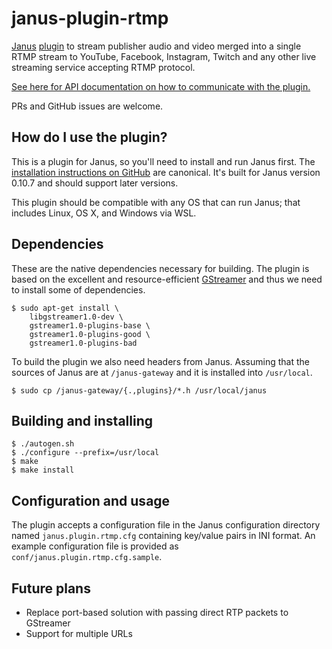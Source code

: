 # janus-plugin-rtmp

[Janus](https://janus.conf.meetecho.com/) [plugin](https://janus.conf.meetecho.com/docs/plugin_8h.html) to stream publisher audio and video merged into a single RTMP stream to YouTube, Facebook, Instagram, Twitch and any other live streaming service accepting RTMP protocol.

[See here for API documentation on how to communicate with the plugin.](docs/api.md)

PRs and GitHub issues are welcome.

## How do I use the plugin?

This is a plugin for Janus, so you'll need to install and run Janus first. The [installation instructions on GitHub](https://github.com/meetecho/janus-gateway#dependencies) are canonical. It's built for Janus version 0.10.7 and should support later versions.

This plugin should be compatible with any OS that can run Janus; that includes Linux, OS X, and Windows via WSL.

## Dependencies

These are the native dependencies necessary for building. The plugin is
based on the excellent and resource-efficient
[GStreamer](https://gstreamer.freedesktop.org/) and thus we need to
install some of dependencies.

```
$ sudo apt-get install \
    libgstreamer1.0-dev \
    gstreamer1.0-plugins-base \
    gstreamer1.0-plugins-good \
    gstreamer1.0-plugins-bad
```

To build the plugin we also need headers from Janus. Assuming that the
sources of Janus are at `/janus-gateway` and it is installed into
`/usr/local`.

```shell
$ sudo cp /janus-gateway/{.,plugins}/*.h /usr/local/janus
```

## Building and installing

```
$ ./autogen.sh
$ ./configure --prefix=/usr/local
$ make
$ make install
```

## Configuration and usage

The plugin accepts a configuration file in the Janus configuration directory named `janus.plugin.rtmp.cfg` containing key/value pairs in INI format. An example configuration file is provided as `conf/janus.plugin.rtmp.cfg.sample`.

## Future plans

- Replace port-based solution with passing direct RTP packets to GStreamer
- Support for multiple URLs

